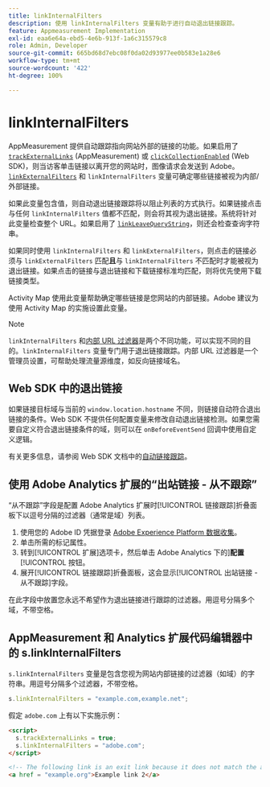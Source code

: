 ```yaml
---
title: linkInternalFilters
description: 使用 linkInternalFilters 变量有助于进行自动退出链接跟踪。
feature: Appmeasurement Implementation
exl-id: eaa6e64a-ebd5-4e6b-913f-1a6c315579c8
role: Admin, Developer
source-git-commit: 665bd68d7ebc08f0da02d93977ee0b583e1a28e6
workflow-type: tm+mt
source-wordcount: '422'
ht-degree: 100%

---
```


# linkInternalFilters

AppMeasurement 提供自动跟踪指向网站外部的链接的功能。如果启用了 [`trackExternalLinks`](trackexternallinks.md) (AppMeasurement) 或 [`clickCollectionEnabled`](trackdownloadlinks.md) (Web SDK)，则当访客单击链接以离开您的网站时，图像请求会发送到 Adobe。[`linkExternalFilters`](linkexternalfilters.md) 和 `linkInternalFilters` 变量可确定哪些链接被视为内部/外部链接。

如果此变量包含值，则自动退出链接跟踪将以阻止列表的方式执行。如果链接点击与任何 `linkInternalFilters` 值都不匹配，则会将其视为退出链接。系统将针对此变量检查整个 URL。如果启用了 [`linkLeaveQueryString`](linkleavequerystring.md)，则还会检查查询字符串。

如果同时使用 `linkInternalFilters` 和 `linkExternalFilters`，则点击的链接必须与 `linkExternalFilters` 匹配&#x200B;**且**&#x200B;与 `linkInternalFilters` 不匹配时才能被视为退出链接。如果点击的链接与退出链接和下载链接标准均匹配，则将优先使用下载链接类型。

Activity Map 使用此变量帮助确定哪些链接是您网站的内部链接。Adobe 建议为使用 Activity Map 的实施设置此变量。

>[!NOTE]
>
>`linkInternalFilters` 和[内部 URL 过滤器](/help/admin/admin/c-manage-report-suites/c-edit-report-suites/general/internal-url-filter-admin.md)是两个不同功能，可以实现不同的目的。`linkInternalFilters` 变量专门用于退出链接跟踪。内部 URL 过滤器是一个管理员设置，可帮助处理流量源维度，如反向链接域名。

## Web SDK 中的退出链接

如果链接目标域与当前的 `window.location.hostname` 不同，则链接自动符合退出链接的条件。Web SDK 不提供任何配置变量来修改自动退出链接检测。如果您需要自定义符合退出链接条件的域，则可以在 `onBeforeEventSend` 回调中使用自定义逻辑。

有关更多信息，请参阅 Web SDK 文档中的[自动链接跟踪](https://experienceleague.adobe.com/docs/experience-platform/edge/data-collection/track-links.html#automaticLinkTracking)。

## 使用 Adobe Analytics 扩展的“出站链接 - 从不跟踪”

“从不跟踪”字段是配置 Adobe Analytics 扩展时[!UICONTROL 链接跟踪]折叠面板下以逗号分隔的过滤器（通常是域）列表。

1. 使用您的 Adobe ID 凭据登录 [Adobe Experience Platform 数据收集](https://experience.adobe.com/data-collection)。
2. 单击所需的标记属性。
3. 转到[!UICONTROL 扩展]选项卡，然后单击 Adobe Analytics 下的&#x200B;]**配置**[!UICONTROL &#x200B;按钮。
4. 展开[!UICONTROL 链接跟踪]折叠面板，这会显示[!UICONTROL 出站链接 - 从不跟踪]字段。

在此字段中放置您永远不希望作为退出链接进行跟踪的过滤器。用逗号分隔多个域，不带空格。

## AppMeasurement 和 Analytics 扩展代码编辑器中的 s.linkInternalFilters

`s.linkInternalFilters` 变量是包含您视为网站内部链接的过滤器（如域）的字符串。用逗号分隔多个过滤器，不带空格。

```js
s.linkInternalFilters = "example.com,example.net";
```

假定 `adobe.com` 上有以下实施示例：

```html
<script>
  s.trackExternalLinks = true;
  s.linkInternalFilters = "adobe.com";
</script>

<!-- The following link is an exit link because it does not match the anything under linkInternalFilters -->
<a href = "example.org">Example link 2</a>
```
